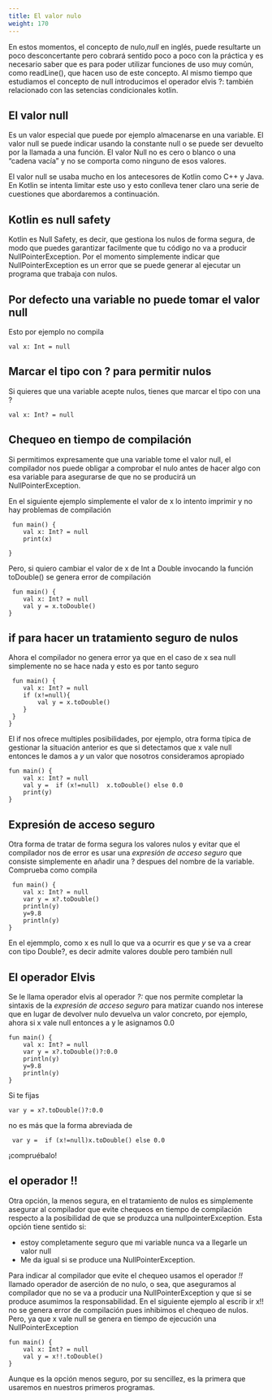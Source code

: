 ```yaml
---
title: El valor nulo 
weight: 170
---
```

En estos momentos, el concepto de nulo,*null* en inglés,  puede resultarte un poco desconcertante pero cobrará sentido poco a poco con la práctica y es necesario saber que es  para poder utilizar  funciones de uso muy común, como readLine(),  que hacen uso de este concepto. Al mismo tiempo que estudiamos el concepto de null introducimos el operador elvis ?: también relacionado con las setencias condicionales kotlin.


## El valor null
Es un valor especial que puede por ejemplo almacenarse en una variable. El valor null se puede indicar usando la constante null o se puede ser devuelto por la llamada a una función.  El valor Null no es cero o blanco o una “cadena vacía” y no se comporta como ninguno de esos valores. 

El valor null se usaba mucho en los  antecesores de Kotlin como C++ y Java. En Kotlin se intenta limitar este uso y esto conlleva tener claro una serie de cuestiones que abordaremos a continuación.

## Kotlin es null safety

Kotlin es Null Safety, es decir, que gestiona los nulos de forma segura, de modo que puedes garantizar facilmente que tu código no va a producir NullPointerException. Por el momento simplemente indicar que NullPointerException es un error que se puede generar al ejecutar un programa que trabaja con nulos.

## Por defecto una variable no puede tomar el valor null
Esto por ejemplo no compila
```
val x: Int = null
```
## Marcar el tipo con ? para permitir nulos
Si quieres que una variable acepte nulos, tienes que marcar el tipo con una ?
```
val x: Int? = null
```
## Chequeo en tiempo de compilación
Si permitimos expresamente que una variable tome el valor null, el compilador nos puede obligar a comprobar el nulo antes de hacer algo con esa  variable para asegurarse  de que no se producirá un NullPointerException.

En el siguiente ejemplo simplemente el valor de x lo intento imprimir y no hay problemas de compilación
```
 fun main() {
    val x: Int? = null
    print(x)

}
```
Pero, si quiero cambiar el valor de x de Int a Double invocando  la función toDouble() se  genera error de compilación
```
 fun main() {
    val x: Int? = null
    val y = x.toDouble()
}
```
## if para hacer un tratamiento seguro de nulos
Ahora  el compilador no genera error ya que en el caso de x sea null simplemente no se hace nada y esto es por tanto seguro
```
 fun main() {
    val x: Int? = null
    if (x!=null){
        val y = x.toDouble()
    }
 }
}
```
El if nos ofrece multiples posibilidades, por ejemplo, otra forma típica de gestionar la  situación anterior es que si detectamos que x vale null entonces le damos a *y* un valor que nosotros consideramos apropiado
```
fun main() {
    val x: Int? = null
    val y =  if (x!=null)  x.toDouble() else 0.0
    print(y)
}
```

## Expresión de acceso seguro
Otra forma de tratar de forma segura los valores nulos y evitar que el compilador nos de error es usar una *expresión de acceso seguro* que consiste simplemente en añadir una ? despues del nombre de la variable.
Comprueba como compila
```
 fun main() {
    val x: Int? = null
    var y = x?.toDouble()
    println(y)
    y=9.8
    println(y)
}
```
En el ejemmplo, como x es null lo que va a ocurrir es que *y* se va a crear con  tipo Double?, es decir admite valores double pero también null

## El operador Elvis
Se le llama operador elvis al operador *?:* que nos permite completar la sintaxis de la *expresión de acceso seguro* para matizar cuando nos interese que en lugar de devolver nulo devuelva un valor concreto, por ejemplo, ahora si x vale null entonces a y le asignamos 0.0
```
fun main() {
    val x: Int? = null
    var y = x?.toDouble()?:0.0
    println(y)
    y=9.8
    println(y)
}
```
Si te fijas
```
var y = x?.toDouble()?:0.0
```
no es más que la forma abreviada de
```
 var y =  if (x!=null)x.toDouble() else 0.0
```
¡compruébalo!

## el operador !!
Otra opción, la menos segura,  en el tratamiento de nulos es simplemente asegurar al compilador que evite chequeos en tiempo de compilación  respecto a la posibilidad de que se produzca una nullpointerException.
Esta opción tiene sentido si:
- estoy completamente seguro que mi variable nunca va a llegarle un valor null
- Me da igual si se produce una NullPointerException.

Para indicar al compilador que evite el chequeo usamos el operador *!!*  llamado operador de aserción de no nulo, o sea, que aseguramos al compilador que no se va a producir una NullPointerException y que si se produce asumimos la responsabilidad.
En el siguiente ejemplo al escrib ir x!! no se genera error de compilación pues inhibimos el chequeo de nulos. Pero, ya que x vale null se genera en tiempo de ejecución una NullPointerException
```
fun main() {
    val x: Int? = null
    val y = x!!.toDouble()
}
```
Aunque es la opción menos seguro, por su sencillez, es la primera que usaremos en nuestros primeros programas.
